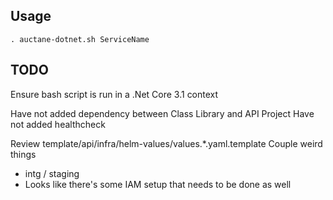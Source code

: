 ## Usage
`. auctane-dotnet.sh ServiceName`


## TODO
Ensure bash script is run in a .Net Core 3.1 context

Have not added dependency between Class Library and API Project
Have not added healthcheck

Review template/api/infra/helm-values/values.*.yaml.template
Couple weird things
- intg / staging
- Looks like there's some IAM setup that needs to be done as well

